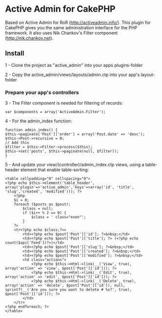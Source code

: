 # Active Admin for CakePHP

Based on Active Admin for RoR (http://activeadmin.info/). This plugin for CakePHP gives you the same administration interface for the PHP framework. It also uses Nik Chankov's Filter component (http://nik.chankov.net).

## Install

1 - Clone the project as "active_admin" into your apps plugins-folder

2 - Copy the active_admin/views/layouts/admin.ctp into your app's layout-folder

### Prepare your app's controllers

3 - The Filter component is needed for filtering of records:

    var $components = array('ActiveAdmin.Filter');

4 - For the admin_index function:

    function admin_index() {
    $this->paginate['Post']['order'] = array('Post.date' => 'desc');
    $this->Post->recursive = 0;
    // Add this 
    $filter = $this->Filter->process($this);
    $this->set('posts', $this->paginate(null, $filter));
    }

5 - And update your view/(controller)/admin_index.ctp views, using a table-header element that enable table-sorting:

    <table cellpadding="0" cellspacing="0">
    <?php echo $this->element('table_header', array('plugin'=>'active_admin','keys'=>array('id', 'title', 'slug','created', 'modified'))); ?>
    	<?php
    	$i = 0;
    	foreach ($posts as $post):
    		$class = null;
    		if ($i++ % 2 == 0) {
    			$class = ' class="even"';
    		}
    	?>
    	<tr<?php echo $class;?>>
    		<td><?php echo $post['Post']['id']; ?>&nbsp;</td>
    		<td><?php echo $post['Post']['title']; ?> (<?php echo count($api['Feed'])?>)</td>
    		<td><?php echo $post['Post']['slug']; ?>&nbsp;</td>
    		<td><?php echo $post['Post']['created']; ?>&nbsp;</td>
    		<td><?php echo $post['Post']['modified']; ?>&nbsp;</td>
    		<td class="actions">
    			<?php echo $this->Html->link(__('View', true), array('action' => 'view', $post['Post']['id'])); ?>
    			<?php echo $this->Html->link(__('Edit', true), array('action' => 'edit', $post['Post']['id'])); ?>
    			<?php echo $this->Html->link(__('Delete', true), array('action' => 'delete', $post['Post']['id']), null, sprintf(__('Are you sure you want to delete # %s?', true), $post['Post']['id'])); ?>
    		</td>
    	</tr>
    <?php endforeach; ?>
    </table>